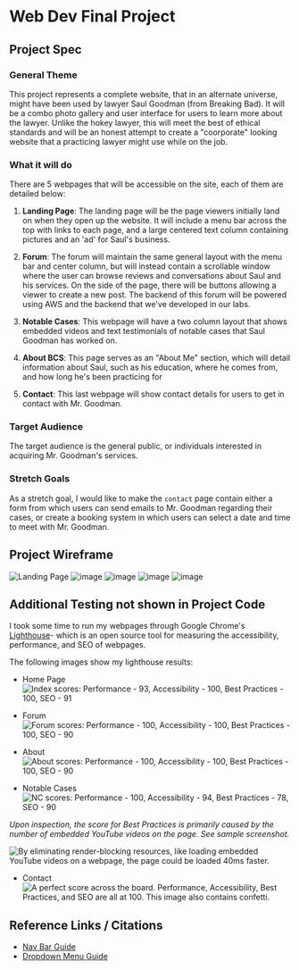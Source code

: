 # Web Dev Final Project

## Project Spec

### General Theme
This project represents a complete website, that in an alternate universe, might have been used by
lawyer Saul Goodman (from Breaking Bad). It will be a combo photo gallery and user interface for users to learn more about the lawyer. Unlike the hokey lawyer, this will meet the best of ethical standards and will be an honest attempt to create a "coorporate" looking website that a practicing lawyer might use while on the job. 

### What it will do
There are 5 webpages that will be accessible on the site, each of them are detailed below:

1. **Landing Page**: The landing page will be the page viewers initially land on when they open up the website. It will include a menu bar across the top with links to each page, and a large centered text column containing pictures and an 'ad' for Saul's business.

2. **Forum**: The forum will maintain the same general layout with the menu bar and center column, but will instead contain a scrollable window where the user can browse reviews and conversations about Saul and his services. On the side of the page, there will be buttons allowing a viewer to create a new post. The backend of this forum will be powered using AWS and the backend that we've developed in our labs.

3. **Notable Cases**: This webpage will have a two column layout that shows embedded videos and text testimonials of notable cases that Saul Goodman has worked on.

4. **About BCS**: This page serves as an "About Me" section, which will detail information about Saul, such as his education, where he comes from, and how long he's been practicing for

5. **Contact**: This last webpage will show contact details for users to get in contact with Mr. Goodman.

### Target Audience
The target audience is the general public, or individuals interested in acquiring Mr. Goodman's services. 

### Stretch Goals
As a stretch goal, I would like to make the `contact` page contain either a form from which users can send emails to Mr. Goodman regarding their cases, or create a booking system in which users can select a date and time to meet with Mr. Goodman. 

## Project Wireframe

![Landing Page](https://github.com/user-attachments/assets/31953f4d-37a3-4fd5-952b-c8afd4ca006a)
![image](https://github.com/user-attachments/assets/38cbacf7-9d92-4d1d-a6d8-a86ebea2bdde)
![image](https://github.com/user-attachments/assets/ce359e76-b5fc-4a0f-b889-9d8387704335)
![image](https://github.com/user-attachments/assets/15462a7a-9bd9-473b-b07d-265e8998a419)
![image](https://github.com/user-attachments/assets/e175f613-2ecc-46fb-b77d-b43035845c04)

## Additional Testing not shown in Project Code
I took some time to run my webpages through Google Chrome's [Lighthouse](https://developer.chrome.com/docs/lighthouse/overview#devtools)- which is an open source tool for measuring the accessibility, performance, and SEO of webpages.

The following images show my lighthouse results:
- Home Page
![Index scores: Performance - 93, Accessibility - 100, Best Practices - 100, SEO - 91](image-1.png)

- Forum
![Forum scores: Performance - 100, Accessibility - 100, Best Practices - 100, SEO - 90](image.png)

- About
![About scores: Performance - 100, Accessibility - 100, Best Practices - 100, SEO - 90](image-2.png)

- Notable Cases
![NC scores: Performance - 100, Accessibility - 94, Best Practices - 78, SEO - 90](image-3.png)

*Upon inspection, the score for Best Practices is primarily caused by the number of embedded YouTube videos on the page. See sample screenshot.*

![By eliminating render-blocking resources, like loading embedded YouTube videos on a webpage, the page could be loaded 40ms faster.](image-4.png)

- Contact
![A perfect score across the board. Performance, Accessibility, Best Practices, and SEO are all at 100. This image also contains confetti.](image-5.png)

## Reference Links / Citations
- [Nav Bar Guide](https://www.w3schools.com/css/css_navbar_horizontal.asp)
- [Dropdown Menu Guide](https://www.w3schools.com/howto/howto_js_responsive_navbar_dropdown.asp)
